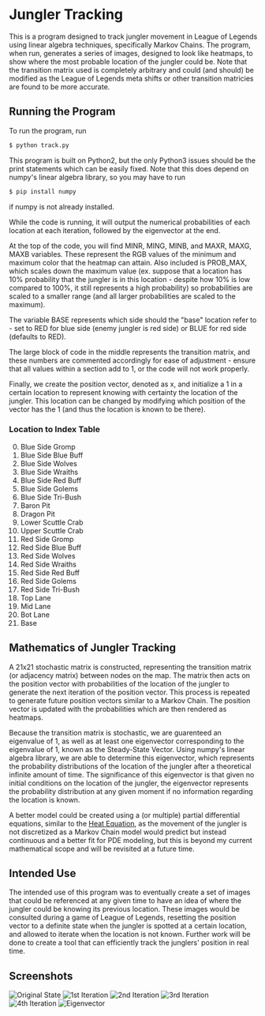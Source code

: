 # Jungler Tracking

This is a program designed to track jungler movement in League of Legends using linear algebra techniques, specifically Markov Chains.  The program, when run, generates a series of images, designed to look like heatmaps, to show where the most probable location of the jungler could be.  Note that the transition matrix used is completely arbitrary and could (and should) be modified as the League of Legends meta shifts or other transition matricies are found to be more accurate.

## Running the Program
To run the program, run

```bash
$ python track.py
```

This program is built on Python2, but the only Python3 issues should be the print statements which can be easily fixed.  Note that this does depend on numpy's linear algebra library, so you may have to run

```bash
$ pip install numpy
```
if numpy is not already installed.

While the code is running, it will output the numerical probabilities of each location at each iteration, followed by the eigenvector at the end.

At the top of the code, you will find MINR, MING, MINB, and MAXR, MAXG, MAXB variables.  These represent the RGB values of the minimum and maximum color that the heatmap can attain.  Also included is PROB_MAX, which scales down the maximum value (ex. suppose that a location has 10% probability that the jungler is in this location - despite how 10% is low compared to 100%, it still represents a high probability) so probabilities are scaled to a smaller range (and all larger probabilities are scaled to the maximum).

The variable BASE represents which side should the "base" location refer to - set to RED for blue side (enemy jungler is red side) or BLUE for red side (defaults to RED).

The large block of code in the middle represents the transition matrix, and these numbers are commented accordingly for ease of adjustment - ensure that all values within a section add to 1, or the code will not work properly.

Finally, we create the position vector, denoted as x, and initialize a 1 in a certain location to represent knowing with certainty the location of the jungler.  This location can be changed by modifying which position of the vector has the 1 (and thus the location is known to be there).

### Location to Index Table
0. Blue Side Gromp
1. Blue Side Blue Buff
2. Blue Side Wolves
3. Blue Side Wraiths
4. Blue Side Red Buff
5. Blue Side Golems
6. Blue Side Tri-Bush
7. Baron Pit
8. Dragon Pit
9. Lower Scuttle Crab
10. Upper Scuttle Crab
11. Red Side Gromp
12. Red Side Blue Buff
13. Red Side Wolves
14. Red Side Wraiths
15. Red Side Red Buff
16. Red Side Golems
17. Red Side Tri-Bush
18. Top Lane
19. Mid Lane
20. Bot Lane
21. Base

## Mathematics of Jungler Tracking
A 21x21 stochastic matrix is constructed, representing the transition matrix (or adjacency matrix) between nodes on the map.  The matrix then acts on the position vector with probabilities of the location of the jungler to generate the next iteration of the position vector.  This process is repeated to generate future position vectors similar to a Markov Chain.  The position vector is updated with the probabilities which are then rendered as heatmaps.

Because the transition matrix is stochastic, we are guarenteed an eigenvalue of 1, as well as at least one eigenvector corresponding to the eigenvalue of 1, known as the Steady-State Vector.  Using numpy's linear algebra library, we are able to determine this eigenvector, which represents the probability distributions of the location of the jungler after a theoretical infinite amount of time.  The significance of this eigenvector is that given no initial conditions on the location of the jungler, the eigenvector represents the probability distribution at any given moment if no information regarding the location is known.

A better model could be created using a (or multiple) partial differential equations, similar to the [Heat Equation](https://en.wikipedia.org/wiki/Heat_equation), as the movement of the jungler is not discretized as a Markov Chain model would predict but instead continuous and a better fit for PDE modeling, but this is beyond my current mathematical scope and will be revisited at a future time.

## Intended Use
The intended use of this program was to eventually create a set of images that could be referenced at any given time to have an idea of where the jungler could be knowing its previous location.  These images would be consulted during a game of League of Legends, resetting the position vector to a definite state when the jungler is spotted at a certain location, and allowed to iterate when the location is not known.  Further work will be done to create a tool that can efficiently track the junglers' position in real time.

## Screenshots

![Original State](screenshots/minimap0.png?raw=true "Initial heatmap - jungler position known to be at Blue Side Blue Buff")
![1st Iteration](screenshots/minimap1.png?raw=true "Heatmap after 1 iteration")
![2nd Iteration](screenshots/minimap2.png?raw=true "Heatmap after 2 iterations")
![3rd Iteration](screenshots/minimap3.png?raw=true "Heatmap after 3 iterations")
![4th Iteration](screenshots/minimap4.png?raw=true "Heatmap after 4 iterations")
![Eigenvector](screenshots/eigenvector.png?raw=true "Eigenvector Heatmap")
